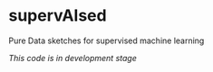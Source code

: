 # supervAIsed

Pure Data sketches for supervised machine learning

*This code is in development stage*
